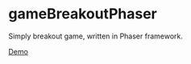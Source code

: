 # gameBreakoutPhaser
Simply breakout game, written in Phaser framework.

[Demo](https://cdn.rawgit.com/dariuszwrzesien/gameBreakoutPhaser/master/index.html)
